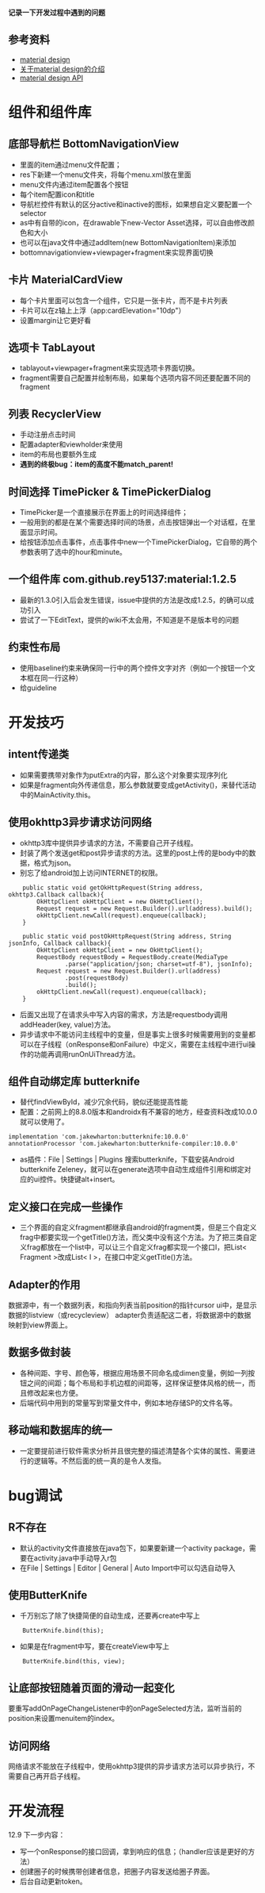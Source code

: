 
**记录一下开发过程中遇到的问题**

## 参考资料
- [material design](https://md.maxoxo.design/components/cards.html#)
- [关于material design的介绍](http://www.uisdc.com/material-design-knowledge)
- [material design API](https://material-io.cn/develop/android/components/material-card-view/)

# 组件和组件库

## 底部导航栏 BottomNavigationView
- 里面的item通过menu文件配置；
- res下新建一个menu文件夹，将每个menu.xml放在里面
- menu文件内通过item配置各个按钮
- 每个item配置icon和title
- 导航栏控件有默认的区分active和inactive的图标，如果想自定义要配置一个selector
- as中有自带的icon，在drawable下new-Vector Asset选择，可以自由修改颜色和大小
- 也可以在java文件中通过addItem(new BottomNavigationItem)来添加
- bottomnavigationview+viewpager+fragment来实现界面切换

## 卡片 MaterialCardView
- 每个卡片里面可以包含一个组件，它只是一张卡片，而不是卡片列表
- 卡片可以在z轴上上浮（app:cardElevation="10dp"）
- 设置margin让它更好看

## 选项卡 TabLayout
- tablayout+viewpager+fragment来实现选项卡界面切换。
- fragment需要自己配置并绘制布局，如果每个选项内容不同还要配置不同的fragment

## 列表 RecyclerView
- 手动注册点击时间
- 配置adapter和viewholder来使用
- item的布局也要额外生成
- **遇到的终极bug：item的高度不能match_parent!**

## 时间选择 TimePicker & TimePickerDialog
- TimePicker是一个直接展示在界面上的时间选择组件；
- 一般用到的都是在某个需要选择时间的场景，点击按钮弹出一个对话框，在里面显示时间。
- 给按钮添加点击事件，点击事件中new一个TimePickerDialog，它自带的两个参数表明了选中的hour和minute。

## 一个组件库 com.github.rey5137:material:1.2.5
- 最新的1.3.0引入后会发生错误，issue中提供的方法是改成1.2.5，的确可以成功引入
- 尝试了一下EditText，提供的wiki不太会用，不知道是不是版本号的问题

## 约束性布局
- 使用baseline约束来确保同一行中的两个控件文字对齐（例如一个按钮一个文本框在同一行这种）
- 给guideline

# 开发技巧

## intent传递类
- 如果需要携带对象作为putExtra的内容，那么这个对象要实现序列化
- 如果是fragment向外传递信息，那么参数就要变成getActivity()，来替代活动中的MainActivity.this。

## 使用okhttp3异步请求访问网络
- okhttp3库中提供异步请求的方法，不需要自己开子线程。
- 封装了两个发送get和post异步请求的方法。这里的post上传的是body中的数据，格式为json。
- 别忘了给android加上访问INTERNET的权限。
```
    public static void getOkHttpRequest(String address, okhttp3.Callback callback){
        OkHttpClient okHttpClient = new OkHttpClient();
        Request request = new Request.Builder().url(address).build();
        okHttpClient.newCall(request).enqueue(callback);
    }

    public static void postOkHttpRequest(String address, String jsonInfo, Callback callback){
        OkHttpClient okHttpClient = new OkHttpClient();
        RequestBody requestBody = RequestBody.create(MediaType
                .parse("application/json; charset=utf-8"), jsonInfo);
        Request request = new Request.Builder().url(address)
                .post(requestBody)
                .build();
        okHttpClient.newCall(request).enqueue(callback);
    }
```
- 后面又出现了在请求头中写入内容的需求，方法是requestbody调用addHeader(key, value)方法。
- 异步请求中不能访问主线程中的变量，但是事实上很多时候需要用到的变量都可以在子线程（onResponse和onFailure）中定义，需要在主线程中进行ui操作的功能再调用runOnUiThread方法。

## 组件自动绑定库 butterknife
- 替代findViewById，减少冗余代码，貌似还能提高性能
- 配置：之前网上的8.8.0版本和androidx有不兼容的地方，经查资料改成10.0.0就可以使用了。
```
implementation 'com.jakewharton:butterknife:10.0.0'
annotationProcessor 'com.jakewharton:butterknife-compiler:10.0.0'
```
- as插件：File | Settings | Plugins 搜索butterknife，下载安装Android butterknife Zeleney，就可以在generate选项中自动生成组件引用和绑定对应的ui控件。快捷键alt+insert。

## 定义接口在完成一些操作
- 三个界面的自定义fragment都继承自android的fragment类，但是三个自定义frag中都要实现一个getTitle()方法，而父类中没有这个方法。为了把三类自定义frag都放在一个list中，可以让三个自定义frag都实现一个接口I，把List< Fragment >改成List< I >，在接口中定义getTitle()方法。

## Adapter的作用
数据源中，有一个数据列表，和指向列表当前position的指针cursor
ui中，是显示数据的listview（或recycleview）
adapter负责适配这二者，将数据源中的数据映射到view界面上。

## 数据多做封装
- 各种间距、字号、颜色等，根据应用场景不同命名成dimen变量，例如一列按钮之间的间距；每个布局和手机边框的间距等，这样保证整体风格的统一，而且修改起来也方便。
- 后端代码中用到的常量写到常量文件中，例如本地存储SP的文件名等。

## 移动端和数据库的统一
- 一定要提前进行软件需求分析并且很完整的描述清楚各个实体的属性、需要进行的逻辑等。不然后面的统一真的是令人发指。

# bug调试

## R不存在
- 默认的activity文件直接放在java包下，如果要新建一个activity package，需要在activity.java中手动导入r包
- 在File | Settings | Editor | General | Auto Import中可以勾选自动导入

## 使用ButterKnife
- 千万别忘了除了快捷简便的自动生成，还要再create中写上
```
    ButterKnife.bind(this);
```
- 如果是在fragment中写，要在createView中写上
```
    ButterKnife.bind(this, view);
```

## 让底部按钮随着页面的滑动一起变化
要重写addOnPageChangeListener中的onPageSelected方法，监听当前的position来设置menuitem的index。

## 访问网络
网络请求不能放在子线程中，使用okhttp3提供的异步请求方法可以异步执行，不需要自己再开启子线程。


# 开发流程
12.9 下一步内容：
- 写一个onResponse的接口回调，拿到响应的信息；（handler应该是更好的方法）
- 创建圈子的时候携带创建者信息，把圈子内容发送给圈子界面。
- 后台自动更新token。
